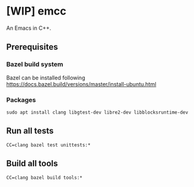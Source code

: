 # [WIP] emcc
An Emacs in C++.

## Prerequisites
### Bazel build system
Bazel can be installed following https://docs.bazel.build/versions/master/install-ubuntu.html

### Packages
```
sudo apt install clang libgtest-dev libre2-dev libblocksruntime-dev
```

## Run all tests
```
CC=clang bazel test unittests:*
```

## Build all tools
```
CC=clang bazel build tools:*
```
